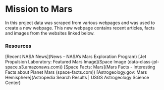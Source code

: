 # Mission to Mars
In this project data was scraped from various webpages and was used to create a new webpage. This new webpage contains recent articles, facts and images from the websites linked below. 

### Resources

[Recent NASA News](News – NASA’s Mars Exploration Program)
[Jet Propulsion Laboratory: Featured Mars Image](Space Image (data-class-jpl-space.s3.amazonaws.com))
[Space Facts: Mars](Mars Facts - Interesting Facts about Planet Mars (space-facts.com))
[Astrogeology.gov: Mars Hemisphere](Astropedia Search Results | USGS Astrogeology Science Center)